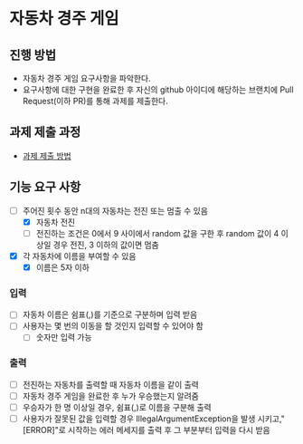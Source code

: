 # 자동차 경주 게임
## 진행 방법
* 자동차 경주 게임 요구사항을 파악한다.
* 요구사항에 대한 구현을 완료한 후 자신의 github 아이디에 해당하는 브랜치에 Pull Request(이하 PR)를 통해 과제를 제출한다.

## 과제 제출 과정
* [과제 제출 방법](https://github.com/next-step/nextstep-docs/tree/master/precourse)

## 기능 요구 사항
* [ ] 주어진 횟수 동안 n대의 자동차는 전진 또는 멈출 수 있음
  * [X] 자동차 전진
  * [ ] 전진하는 조건은 0에서 9 사이에서 random 값을 구한 후 random 값이 4 이상일 경우 전진, 3 이하의 값이면 멈춤
* [X] 각 자동차에 이름을 부여할 수 있음
    * [X] 이름은 5자 이하
### 입력
* [ ] 자동차 이름은 쉼표(,)를 기준으로 구분하며 입력 받음
* [ ] 사용자는 몇 번의 이동을 할 것인지 입력할 수 있어야 함
    * [ ] 숫자만 입력 가능
### 출력
* [ ] 전진하는 자동차를 출력할 때 자동차 이름을 같이 출력
* [ ] 자동차 경주 게임을 완료한 후 누가 우승했는지 알려줌
* [ ] 우승자가 한 명 이상일 경우, 쉼표(,)로 이름을 구분해 출력
* [ ] 사용자가 잘못된 값을 입력할 경우 IllegalArgumentException을 발생 시키고,"[ERROR]"로 시작하는 에러 메세지를 출력 후 그 부분부터 입력을 다시 받음